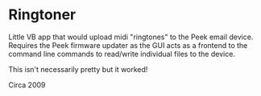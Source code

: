 # Ringtoner
Little VB app that would upload midi "ringtones" to the Peek email device. Requires the Peek firmware updater as the GUI acts as a frontend to the command line commands to read/write individual files to the device.

This isn't necessarily pretty but it worked!

Circa 2009